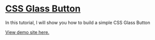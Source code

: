 # [CSS Glass Button](https://codepen.io/edwinchen85/pen/JyvJpm)

In this tutorial, I will show you how to build a simple CSS Glass Button

[View demo site here.](https://webdevtuts.github.io/css_glass_button/)
